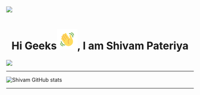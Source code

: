 <!-- ### Hi there 👋 -->
![](https://visitor-badge.glitch.me/badge?page_id=shivampateriya1.shivampateriya1)
<br />
---
<h1 align="center">Hi Geeks<img src="https://github.com/shivampateriya1/shivampateriya1/blob/main/Wave.gif" height="55px" width="55px">, I am Shivam Pateriya</h1>


<img align="center" src="https://miro.medium.com/max/1400/1*mqv03KrlG5LK2XU1uV4LJg.gif" />
<br>
<hr>

![Shivam GitHub stats](https://github-readme-stats.vercel.app/api?username=shivampateriya1&theme=default&show_icons=true)
<!-- [![GitHub Streak](https://github-readme-streak-stats.herokuapp.com/?user=shivampateriya1&theme=calm)](https://git.io/streak-stats)
 [![Top Langs](https://github-readme-stats.vercel.app/api/top-langs/?username=shivampateriya1&langs_count=11)](https://github.com/shivampateriya1/github-readme-stats) -->

<!-- city_light -->
---


<!--
**shivampateriya1/shivampateriya1** is a ✨ _special_ ✨ repository because its `README.md` (this file) appears on your GitHub profile.

Here are some ideas to get you started:

- 🔭 I’m currently working on ...
- 🌱 I’m currently learning ...
- 👯 I’m looking to collaborate on ...
- 🤔 I’m looking for help with ...
- 💬 Ask me about ...
- 📫 How to reach me: ...
- 😄 Pronouns: ...
- ⚡ Fun fact: ...
-->

